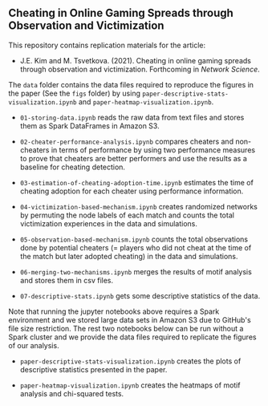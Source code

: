 Cheating in Online Gaming Spreads through Observation and Victimization
--------------

This repository contains replication materials for the article:

- J.E. Kim and M. Tsvetkova. (2021). Cheating in online gaming spreads through observation and victimization. Forthcoming in *Network Science*.


The `data` folder contains the data files required to reproduce the figures in the paper (See the `figs` folder) by using `paper-descriptive-stats-visualization.ipynb` and `paper-heatmap-visualization.ipynb`.

- `01-storing-data.ipynb` reads the raw data from text files and stores them as Spark DataFrames in Amazon S3.

- `02-cheater-performance-analysis.ipynb` compares cheaters and non-cheaters in terms of performance by using two performance measures to prove that cheaters are better performers and use the results as a baseline for cheating detection.

- `03-estimation-of-cheating-adoption-time.ipynb` estimates the time of cheating adoption for each cheater using performance information.

- `04-victimization-based-mechanism.ipynb` creates randomized networks by permuting the node labels of each match and counts the total victimization experiences in the data and simulations.

- `05-observation-based-mechanism.ipynb` counts the total observations done by potential cheaters (= players who did not cheat at the time of the match but later adopted cheating) in the data and simulations.

- `06-merging-two-mechanisms.ipynb` merges the results of motif analysis and stores them in csv files.

- `07-descriptive-stats.ipynb` gets some descriptive statistics of the data.

Note that running the jupyter notebooks above requires a Spark environment and we stored large data sets in Amazon S3 due to GitHub's file size restriction. The rest two notebooks below can be run without a Spark cluster and we provide the data files required to replicate the figures of our analysis.

- `paper-descriptive-stats-visualization.ipynb` creates the plots of descriptive statistics presented in the paper.

- `paper-heatmap-visualization.ipynb` creates the heatmaps of motif analysis and chi-squared tests.
